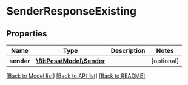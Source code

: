 # SenderResponseExisting

## Properties
Name | Type | Description | Notes
------------ | ------------- | ------------- | -------------
**sender** | [**\BitPesa\Model\Sender**](Sender.md) |  | [optional] 

[[Back to Model list]](../README.md#documentation-for-models) [[Back to API list]](../README.md#documentation-for-api-endpoints) [[Back to README]](../README.md)



